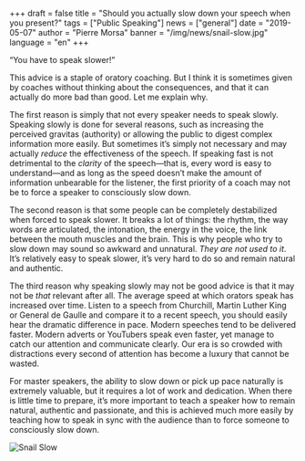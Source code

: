+++
draft = false
title = "Should you actually slow down your speech when you present?"
tags = ["Public Speaking"]
news = ["general"]
date = "2019-05-07"
author = "Pierre Morsa"
banner = "/img/news/snail-slow.jpg"
language = "en"
+++

“You have to speak slower!”

This advice is a staple of oratory coaching. But I think it is sometimes given by coaches without thinking about the consequences, and that it can actually do more bad than good. Let me explain why.

The first reason is simply that not every speaker needs to speak slowly. Speaking slowly is done for several reasons, such as increasing the perceived gravitas (authority) or allowing the public to digest complex information more easily. But sometimes it’s simply not necessary and may actually *reduce* the effectiveness of the speech. If speaking fast is not detrimental to the *clarity* of the speech—that is, every word is easy to understand—and as long as the speed doesn’t make the amount of information unbearable for the listener, the first priority of a coach may not be to force a speaker to consciously slow down.

The second reason is that some people can be completely destabilized when forced to speak slower. It breaks a lot of things: the rhythm, the way words are articulated, the intonation, the energy in the voice, the link between the mouth muscles and the brain. This is why people who try to slow down may sound so awkward and unnatural. *They are not used to it*. It’s relatively easy to speak slower, it’s very hard to do so and remain natural and authentic.

The third reason why speaking slowly may not be good advice is that it may not be *that* relevant after all. The average speed at which orators speak has increased over time. Listen to a speech from Churchill, Martin Luther King or General de Gaulle and compare it to a recent speech, you should easily hear the dramatic difference in pace. Modern speeches tend to be delivered faster. Modern adverts or YouTubers speak even faster, yet manage to catch our attention and communicate clearly. Our era is so crowded with distractions every second of attention has become a luxury that cannot be wasted.

For master speakers, the ability to slow down or pick up pace naturally is extremely valuable, but it requires a lot of work and dedication. When there is little time to prepare, it’s more important to teach a speaker how to remain natural, authentic and passionate, and this is achieved much more easily by teaching how to speak in sync with the audience than to force someone to consciously slow down. 

![Snail Slow](/img/news/snail-slow.jpg)
